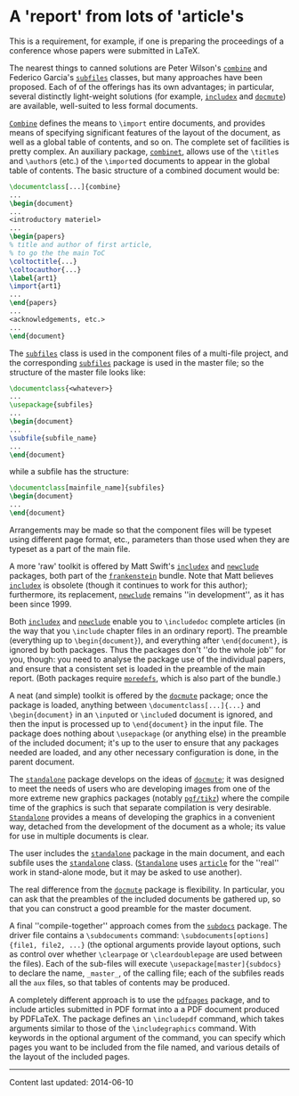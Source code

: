 # A 'report' from lots of 'article's

This is a requirement, for example, if one is preparing the
proceedings of a conference whose papers were submitted in LaTeX.

The nearest things to canned solutions are Peter Wilson's
[`combine`](http://ctan.org/pkg/combine) and Federico Garcia's [`subfiles`](http://ctan.org/pkg/subfiles) classes, but
many approaches have been proposed.  Each of of the offerings has its
own advantages; in particular, several distinctly light-weight
solutions (for example, [`includex`](http://ctan.org/pkg/includex) and [`docmute`](http://ctan.org/pkg/docmute)) are
available, well-suited to less formal documents.

[`Combine`](http://ctan.org/pkg/Combine) defines the means to `\import` entire documents,
and provides means of specifying significant features of the layout of
the document, as well as a global table of contents, and so on.  The
complete set of facilities is pretty complex.  An auxiliary package,
[`combinet`](http://ctan.org/pkg/combinet), allows use of the `\title`s and `\author`s
(etc.) of the `\import`ed documents to appear in the global table
of contents.  The basic structure of a combined document would be:
```latex
\documentclass[...]{combine}
...
\begin{document}
...
<introductory materiel>
...
\begin{papers}
% title and author of first article,
% to go the the main ToC
\coltoctitle{...}
\coltocauthor{...}
\label{art1}
\import{art1}
...
\end{papers}
...
<acknowledgements, etc.>
...
\end{document}
```

The [`subfiles`](http://ctan.org/pkg/subfiles) class is used in the component files of a multi-file
project, and the corresponding [`subfiles`](http://ctan.org/pkg/subfiles) package is used in the
master file; so the structure of the master file looks like:
```latex
\documentclass{<whatever>}
...
\usepackage{subfiles}
...
\begin{document}
...
\subfile{subfile_name}
...
\end{document}
```
while a subfile has the structure:
```latex
\documentclass[mainfile_name]{subfiles}
\begin{document}
...
\end{document}
```
Arrangements may be made so that the component files will
be typeset using different page format, etc., parameters than those
used when they are typeset as a part of the main file.

A more 'raw' toolkit is offered by Matt Swift's [`includex`](http://ctan.org/pkg/includex) and
[`newclude`](http://ctan.org/pkg/newclude) packages, both part of the [`frankenstein`](http://ctan.org/pkg/frankenstein)
bundle.  Note that Matt believes [`includex`](http://ctan.org/pkg/includex) is obsolete
(though it continues to work for this author); furthermore, its
replacement, [`newclude`](http://ctan.org/pkg/newclude) remains ''in development'', as it has
been since 1999.

Both [`includex`](http://ctan.org/pkg/includex) and [`newclude`](http://ctan.org/pkg/newclude) enable you to
`\includedoc` complete articles (in the way that you
`\include` chapter files in an ordinary report).  The preamble
(everything up to `\begin{document}`), and everything after
`\end{document}`, is ignored by both packages.  Thus the
packages don't ''do the whole job'' for you, though: you need to
analyse the package use of the individual papers, and ensure that a
consistent set is loaded in the preamble of the main report.  (Both
packages require [`moredefs`](http://ctan.org/pkg/moredefs), which is also part of the
bundle.)

A neat (and simple) toolkit is offered by the
[`docmute`](http://ctan.org/pkg/docmute) package; once the package is loaded, anything
between `\documentclass[...]{...}` and
`\begin{document}` in an `\input`ed or `\include`d
document is ignored, and then the input is processed up to
`\end{document}` in the input file.  The package does nothing
about `\usepackage` (or anything else) in the preamble of the
included document; it's up to the user to ensure that any packages
needed are loaded, and any other necessary configuration is done, in
the parent document.

The [`standalone`](http://ctan.org/pkg/standalone) package develops on the ideas of
[`docmute`](http://ctan.org/pkg/docmute); it was designed to meet the needs of users who are
developing images from one of the more extreme new graphics packages
(notably [`pgf/tikz`](http://ctan.org/pkg/pgf/tikz)) where the compile time of the graphics is
such that separate compilation is very desirable.
[`Standalone`](http://ctan.org/pkg/Standalone) provides a means of developing the graphics in a
convenient way, detached from the development of the document as a
whole; its value for use in multiple documents is clear.

The user includes the [`standalone`](http://ctan.org/pkg/standalone) package in the main
document, and each subfile uses the [`standalone`](http://ctan.org/pkg/standalone) class.
([`Standalone`](http://ctan.org/pkg/Standalone) uses [`article`](http://ctan.org/pkg/article) for the ''real'' work in
stand-alone mode, but it may be asked to use another).

The real difference from the [`docmute`](http://ctan.org/pkg/docmute) package is
flexibility.  In particular, you can ask that the preambles of the
included documents be gathered up, so that you can construct a good
preamble for the master document.

A final ''compile-together'' approach comes from the [`subdocs`](http://ctan.org/pkg/subdocs)
package.  The driver file contains a `\subdocuments` command:
`\subdocuments[options]{file1, file2, ...}`
(the optional arguments provide layout options, such as control over
whether `\clearpage` or `\cleardoublepage` are used between the
files).  Each of the sub-files will execute
  `\usepackage[master]{subdocs}`
to declare the name, `_master_`, of the calling file;
each of the subfiles reads all the `aux` files, so that
tables of contents may be produced.

A completely different approach is to use the [`pdfpages`](http://ctan.org/pkg/pdfpages)
package, and to include articles submitted in PDF format into a
a PDF document produced by PDFLaTeX.  The package
defines an `\includepdf` command, which takes arguments similar to
those of the `\includegraphics` command.  With keywords in the
optional argument of the command, you can specify which pages you want
to be included from the file named, and various details of the layout
of the included pages.


----

Content last updated: 2014-06-10
